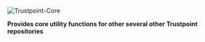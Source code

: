 ![Trustpoint-Core](.github-assets/trustpoint_banner.png)

**Provides core utility functions for other several other Trustpoint repositories**